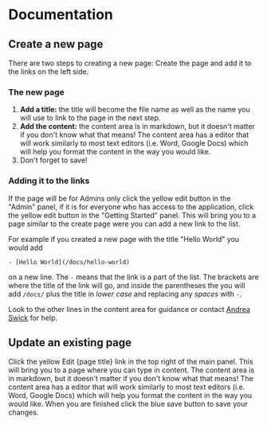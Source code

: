 # Documentation

## Create a new page

There are two steps to creating a new page: Create the page and add it to the links on the left side.

### The new page

1. **Add a title:** the title will become the file name as well as the name you will use to link to the page in the next step.
2. **Add the content:** the content area is in markdown, but it doesn't matter if you don't know what that means! The content area has a editor that will work similarly to most text editors (i.e. Word, Google Docs) which will help you format the content in the way you would like.
3. Don't forget to save!

### Adding it to the links

If the page will be for Admins only click the yellow edit button in the "Admin" panel, if it is for everyone who has access to the application, click the yellow edit button in the "Getting Started" panel. This will bring you to a page similar to the create page were you can add a new link to the list. 

For example if you created a new page with the title "Hello World" you would add 

`- [Hello World](/docs/hello-world)` 

on a new line. The `-` means that the link is a part of the list. The brackets are where the title of the link will go, and inside the parentheses the you will add `/docs/` plus the title in *lower case* and replacing any *spaces* with `-`. 

Look to the other lines in the content area for guidance or contact [Andrea Swick](mailto:andreamswick@gmail.com) for help.

## Update an existing page

Click the yellow Edit {page title} link in the top right of the main panel. This will bring you to a page where you can type in content. The content area is in markdown, but it doesn't matter if you don't know what that means! The content area has a editor that will work similarly to most text editors (i.e. Word, Google Docs) which will help you format the content in the way you would like. When you are finished click the blue save button to save your changes.
